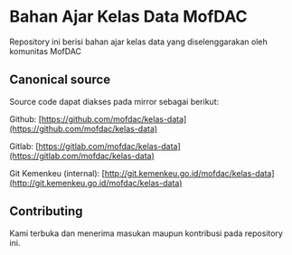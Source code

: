 # Bahan Ajar Kelas Data MofDAC

Repository ini berisi bahan ajar kelas data yang diselenggarakan oleh komunitas MofDAC

## Canonical source

Source code dapat diakses pada mirror sebagai berikut:

Github: [https://github.com/mofdac/kelas-data](https://github.com/mofdac/kelas-data)

Gitlab: [https://gitlab.com/mofdac/kelas-data](https://gitlab.com/mofdac/kelas-data)

Git Kemenkeu (internal): [http://git.kemenkeu.go.id/mofdac/kelas-data](http://git.kemenkeu.go.id/mofdac/kelas-data)

## Contributing

Kami terbuka dan menerima masukan maupun kontribusi pada repository ini.
